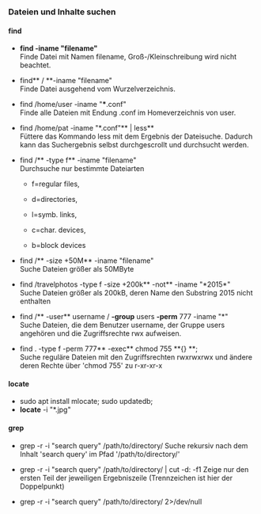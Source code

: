 ### Dateien und Inhalte suchen

#### find

* **find -iname "filename"**  
  Finde Datei mit Namen filename, Groß-/Kleinschreibung wird nicht beachtet.

* find** / **-iname "filename"  
  Finde Datei ausgehend vom Wurzelverzeichnis.

* find /home/user -iname "**\***.conf"  
  Finde alle Dateien mit Endung .conf im Homeverzeichnis von user.

* find /home/pat -iname "\*.conf"** \| less**  
  Füttere das Kommando less mit dem Ergebnis der Dateisuche. Dadurch kann das Suchergebnis selbst durchgescrollt und durchsucht werden.

* find /** -type f** -iname "filename"  
  Durchsuche nur bestimmte Dateiarten

  * f=regular files,

  * d=directories,

  * l=symb. links,

  * c=char. devices,

  * b=block devices

* find /** -size +50M** -iname "filename"  
  Suche Dateien größer als 50MByte

* find /travelphotos -type f -size +200k** -not** -iname "\*2015\*"  
  Suche Dateien größer als 200kB, deren Name den Substring 2015 nicht enthalten

* find /** -user** username / **-group** users  **-perm** 777 -iname "\*"  
  Suche Dateien, die dem Benutzer username, der Gruppe users angehören und die Zugriffsrechte rwx aufweisen.

* find . -type f -perm 777** -exec** chmod 755 **{} \**;  
  Suche reguläre Dateien mit den Zugriffsrechten rwxrwxrwx und ändere deren Rechte über 'chmod 755' zu r-xr-xr-x

#### locate

* sudo apt install mlocate; sudo updatedb;
* **locate** -i "\*.jpg"

#### grep

* grep -r -i "search query" /path/to/directory/
  Suche rekursiv nach dem Inhalt 'search query' im Pfad '/path/to/directory/'
* grep -r -i "search query" /path/to/directory/ \| cut -d: -f1
  Zeige nur den ersten Teil der jeweiligen Ergebniszeile \(Trennzeichen ist hier der Doppelpunkt\)

* grep -r -i "search query" /path/to/directory/ 2&gt;/dev/null



